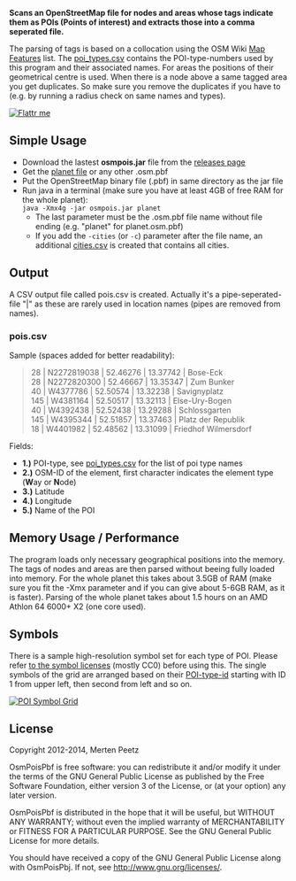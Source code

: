 **Scans an OpenStreetMap file for nodes and areas whose tags indicate them as POIs (Points of interest) and extracts those into a comma seperated file.**

The parsing of tags is based on a collocation using the OSM Wiki [Map Features](http://wiki.openstreetmap.org/wiki/Map_Features) list. The [poi\_types.csv](https://github.com/MorbZ/OsmPoisPbf/blob/master/poi_types.csv) contains the POI-type-numbers used by this program and their associated names. For areas the positions of their geometrical centre is used. When there is a node above a same tagged area you get duplicates. So make sure you remove the duplicates if you have to (e.g. by running a radius check on same names and types).

[![Flattr me](http://api.flattr.com/button/flattr-badge-large.png)](https://flattr.com/thing/2481051/MorbZOsmPoisPbf-on-GitHub)

Simple Usage
--------------

* Download the lastest **osmpois.jar** file from the [releases page](https://github.com/MorbZ/OsmPoisPbf/releases)
* Get the [planet file](http://planet.openstreetmap.org/pbf/) or any other .osm.pbf
* Put the OpenStreetMap binary file (.pbf) in same directory as the jar file
* Run java in a terminal (make sure you have at least 4GB of free RAM for the whole planet):  
    `java -Xmx4g -jar osmpois.jar planet`
    * The last parameter must be the .osm.pbf file name without file ending (e.g. "planet" for planet.osm.pbf)
    * If you add the `-cities` (or `-c`) parameter after the file name, an additional [cities.csv](https://github.com/MorbZ/OsmPoisPbf/blob/master/doc/cities_csv.md) is created that contains all cities.

  
Output
--------------
A CSV output file called pois.csv is created. Actually it's a pipe-seperated-file "|" as these are rarely used in location names (pipes are removed from names).

### pois.csv ###
Sample (spaces added for better readability):
> 28 | N2272819038 | 52.46276 | 13.37742 | Bose-Eck  
> 28 | N2272820300 | 52.46667 | 13.35347 | Zum Bunker  
> 40 | W4377786 | 52.50574 | 13.32238 | Savignyplatz  
> 145 | W4381164 | 52.50517 | 13.32113 | Else-Ury-Bogen  
> 40 | W4392438 | 52.52438 | 13.29288 | Schlossgarten  
> 145 | W4395344 | 52.51857 | 13.37463 | Platz der Republik  
> 18 | W4401982 | 52.48562 | 13.31099 | Friedhof Wilmersdorf  

Fields:

* **1.)** POI-type, see [poi\_types.csv](https://github.com/MorbZ/OsmPoisPbf/blob/master/poi_types.csv) for the list of poi type names
* **2.)** OSM-ID of the element, first character indicates the element type (**W**ay or **N**ode)
* **3.)** Latitude  
* **4.)** Longitude  
* **5.)** Name of the POI

Memory Usage / Performance
--------------

The program loads only necessary geographical positions into the memory. The tags of nodes and areas are then parsed without beeing fully loaded into memory. For the whole planet this takes about 3.5GB of RAM (make sure you fit the -Xmx parameter and if you can give about 5-6GB RAM, as it is faster). Parsing of the whole planet takes about 1.5 hours on an AMD Athlon 64 6000+ X2 (one core used).

Symbols
--------------

There is a sample high-resolution symbol set for each type of POI. Please refer [to the symbol licenses](https://github.com/MorbZ/OsmPoisPbf/blob/master/poi_symbols/symbol_licenses.txt) (mostly CC0) before using this. The single symbols of the grid are arranged based on their [POI-type-id](https://github.com/MorbZ/OsmPoisPbf/blob/master/poi_types.csv) starting with ID 1 from upper left, then second from left and so on.

[![POI Symbol Grid](https://raw.github.com/MorbZ/OsmPoisPbf/master/poi_symbols/symbol_grid.png) ](https://github.com/MorbZ/OsmPoisPbf/blob/master/poi_symbols/symbol_grid.png)

License
--------------

Copyright 2012-2014, Merten Peetz

OsmPoisPbf is free software: you can redistribute it and/or modify it under the terms of the GNU 
General Public License as published by the Free Software Foundation, either version 3 of the 
License, or (at your option) any later version.

OsmPoisPbf is distributed in the hope that it will be useful, but WITHOUT ANY WARRANTY; without 
even the implied warranty of MERCHANTABILITY or FITNESS FOR A PARTICULAR PURPOSE. See the GNU 
General Public License for more details.

You should have received a copy of the GNU General Public License along with OsmPoisPbj. If not, 
see http://www.gnu.org/licenses/.